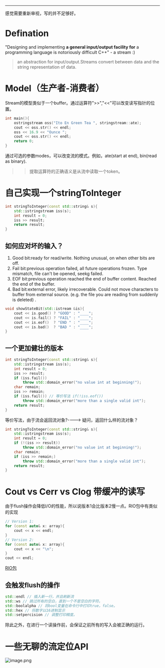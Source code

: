 ---

感觉需要重新审视，写的并不足够好。

# Defination

"Designing and implementing **a general input/output facility for** a programming language is notoriously difficult C++" - a stream :)

> an abstraction for input/output.Streams convert between data and the string representation of data.

# Model（生产者-消费者）
Stream的模型类似于一个buffer。通过运算符">>","<<"可以改变读写指针的位置。
```cpp
int main(){
    ostringstream oss("Ito En Green Tea ", stringstream::ate);
    cout << oss.str() << endl;
    oss << 16.9 << "Ounce ";
    cout << oss.str() << endl;
    return 0;
}
```
通过可选的参数modes，可以改变流的模式。例如，ate(start at end), bin(read as binary).
>>提取运算符的正确语义是从流中读取一个token。
# 自己实现一个stringToInteger
```cpp
int stringToInteger(const std::string& s){
	std::istringstream iss(s);
	int result = 0;
    iss >> result;
    return result;
}
```
## 如何应对坏的输入？

1. Good bit:ready for read/write. Nothing unusual, on when other bits are off. 
2. Fail bit:previous operation failed, all future operations frozen.  Type mismatch, file can't be opened, seekg failed. 
3. EOF bit:previous operation reached the end of buffer content. Reached the end of the buffer.
4. Bad bit:external error, likely irrecoverable. Could not move characters to buffer from external source. (e.g. the file you are reading from suddenly is deleted) .
```cpp
void showStateBit(std::istream &is){
    cout << is.good() ? "GOOD" : "____";
    cout << is.fail() ? "FAIL" : "____";
    cout << is.eof()  ? "END " : "____";
    cout << is.bad()  ? "BAD " : "____";
}
```
## 一个更加健壮的版本
```cpp
int stringToInteger(const std::string& s){
	std::istringstream iss(s);
	int result = 0;
    iss >> result;
    if (iss.fail())
        throw std::domain_error("no value int at beginning!");
    char remain;
    iss >> remain;
    if (iss.fail()) // 等价写法 if(!iss.eof())
        throw std::domain_error("more than a single valid int");
    return result;
}
```
等价写法，由于流会返回流对象?----> 疑问，返回什么样的流对象？
```cpp
int stringToInteger(const std::string& s){
	std::istringstream iss(s);
	int result = 0;
    if (!(iss >> result))
        throw std::domain_error("no value int at beginning!");
    char remain;
    if (iss >> remain;) 
        throw std::domain_error("more than a single valid int");
    return result;
}
```
# Cout vs Cerr vs Clog 带缓冲的读写
由于flush操作会降低I/O的性能，所以说版本1会比版本2慢一点。RIO包中有类似的实现
```cpp
// Version 1:
for (const auto& x: array){
    cout << x << endl;
}
// Version 2:
for (const auto& x: array){
    cout << x << "\n";
}
cout << endl;
```
[RIO包](https://www.yuque.com/imcjlzc/qqdee2/wq590r?inner=azn97&view=doc_embed)

## 会触发flush的操作
```cpp
std::endl // 插入新一行，并且刷新流
std::ws // 跳过所有的空白，直到一个不是空白的字符。
std::boolalpha // 将bool变量在命令行中打印true，false。
std::hex // 将数字以16进制显示
std::setpercision // 调整打印精度。
```
除此之外，在进行一个读操作前，会保证之前所有的写入会被正确的运行。
# 一些无聊的流定位API
![image.png](https://cdn.nlark.com/yuque/0/2022/png/25607809/1666068953839-075340c4-e3c7-447e-ae3a-4e9764a7d69e.png#averageHue=%232e2e2e&clientId=ucb8b1b22-b469-4&from=paste&height=384&id=ysfi8&originHeight=543&originWidth=976&originalType=binary&ratio=1&rotation=0&showTitle=false&size=187200&status=done&style=none&taskId=u2a7f4cb6-d6a0-4aa4-aeb4-3bdc388f93d&title=&width=690.9734396643606)
